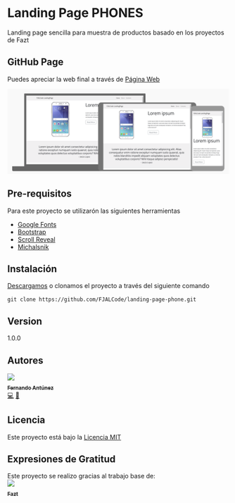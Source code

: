 # Landing Page PHONES

Landing page sencilla para muestra de productos basado en los proyectos de Fazt

## GitHub Page

Puedes apreciar la web final a través de [Página Web](https://fjalcode.github.io/landing-page-phone/)

<img src="img/landing.png" width="900px;"/>

## Pre-requisitos

Para este proyecto se utilizarón las siguientes herramientas

* [Google Fonts](https://fonts.google.com/)
* [Bootstrap](https://getbootstrap.com/)
* [Scroll Reveal](https://scrollrevealjs.org/)
* [Michalsnik](https://michalsnik.github.io/aos/)


## Instalación

[Descargamos](https://github.com/FJALCode/landing-page-phone/archive/master.zip) o clonamos el proyecto a través del siguiente comando

```
git clone https://github.com/FJALCode/landing-page-phone.git
```
## Version

1.0.0

## Autores

<!-- ALL-CONTRIBUTORS-LIST:START - Do not remove or modify this section -->
<!-- prettier-ignore -->
[<img src="https://avatars2.githubusercontent.com/u/48934580?s=460&v=4" width="100px;"/><br /><sub><b>Fernando Antúnez</b></sub>](https://github.com/FJALCode)<br />[💻](https://github.com/FJALCode "Code") [📢](#talk-Meabed "Talks")
<!-- ALL-CONTRIBUTORS-LIST:END -->

## Licencia

Este proyecto está bajo la [Licencia MIT](LICENSE)

## Expresiones de Gratitud
Este proyecto se realizo gracias al trabajo base de: 
</br>[<img src="https://avatars3.githubusercontent.com/u/13667358?s=460&v=4" width="100px;"/><br/><sub><b>Fazt</b></sub>](https://github.com/FaztTech)


